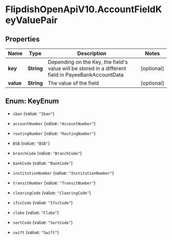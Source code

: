 # FlipdishOpenApiV10.AccountFieldKeyValuePair

## Properties
Name | Type | Description | Notes
------------ | ------------- | ------------- | -------------
**key** | **String** | Depending on the Key, the field's value will be stored in a different field in PayeeBankAccountData | [optional] 
**value** | **String** | The value of the field | [optional] 


<a name="KeyEnum"></a>
## Enum: KeyEnum


* `iban` (value: `"Iban"`)

* `accountNumber` (value: `"AccountNumber"`)

* `routingNumber` (value: `"RoutingNumber"`)

* `BSB` (value: `"BSB"`)

* `branchCode` (value: `"BranchCode"`)

* `bankCode` (value: `"BankCode"`)

* `institutionNumber` (value: `"InstitutionNumber"`)

* `transitNumber` (value: `"TransitNumber"`)

* `clearingCode` (value: `"ClearingCode"`)

* `ifscCode` (value: `"IfscCode"`)

* `clabe` (value: `"Clabe"`)

* `sortCode` (value: `"SortCode"`)

* `swift` (value: `"Swift"`)




